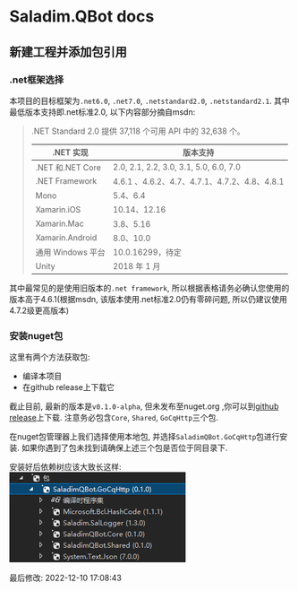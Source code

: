 # Saladim.QBot docs

## 新建工程并添加包引用

### .net框架选择

本项目的目标框架为`.net6.0`, `.net7.0`, `.netstandard2.0`, `.netstandard2.1`.
其中最低版本支持即.net标准2.0, 以下内容部分摘自msdn:

>.NET Standard 2.0 提供 37,118 个可用 API 中的 32,638 个。
>
>|.NET 实现|版本支持|
>|-|-|
>|.NET 和.NET Core|2.0, 2.1, 2.2, 3.0, 3.1, 5.0, 6.0, 7.0|
>|.NET Framework|4.6.1 、4.6.2、4.7、4.7.1、4.7.2、4.8、4.8.1|
>|Mono|5.4、6.4|
>|Xamarin.iOS|10.14、12.16|
>|Xamarin.Mac|3.8、5.16|
>|Xamarin.Android|8.0、10.0|
>|通用 Windows 平台|10.0.16299，待定|
>|Unity|2018 年 1 月|

其中最常见的是使用旧版本的`.net framework`, 所以根据表格请务必确认您使用的版本高于4.6.1(根据msdn, 该版本使用.net标准2.0仍有零碎问题, 所以仍建议使用4.7.2级更高版本)

### 安装nuget包

这里有两个方法获取包:

- 编译本项目
- 在github release上下载它

截止目前, 最新的版本是`v0.1.0-alpha`, 但未发布至nuget.org ,你可以到[github release](https://github.com/saladim-org/Saladim.QBot/releases/tag/v0.1.0-alpha)上下载. 注意务必包含`Core`, `Shared`, `GoCqHttp`三个包.

在nuget包管理器上我们选择使用本地包, 并选择`SaladimQBot.GoCqHttp`包进行安装. 如果你遇到了包未找到请确保上述三个包是否位于同目录下.

安装好后依赖树应该大致长这样:  
![package-view.png](./package-view.png)

最后修改: 2022-12-10 17:08:43